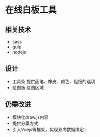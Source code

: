 在线白板工具
===========
相关技术
-------
* sass
* gulp
* nodejs

设计
-------
* 工具条  提供画笔、橡皮、颜色、粗细的选项
* 绘图板  绘图区域

仍需改进
-------
* 模块化draw.js内容
* 提供分享方式
* 引入Vuejs等框架，实现双向数据绑定